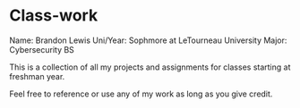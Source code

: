 # Class-work
Name: Brandon Lewis
Uni/Year: Sophmore at LeTourneau University
Major: Cybersecurity BS

This is a collection of all my projects and assignments for classes starting at freshman year.

Feel free to reference or use any of my work as long as you give credit.
